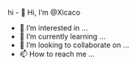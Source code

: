 hi - 👋 Hi, I’m @Xicaco
- 👀 I’m interested in ...
- 🌱 I’m currently learning ...
- 💞️ I’m looking to collaborate on ...
- 📫 How to reach me ...

<!---
Xicaco/Xicaco is a ✨ special ✨ repository because its `README.md` (this file) appears on your GitHub profile.
You can click the Preview link to take a look at your changes.
--->
